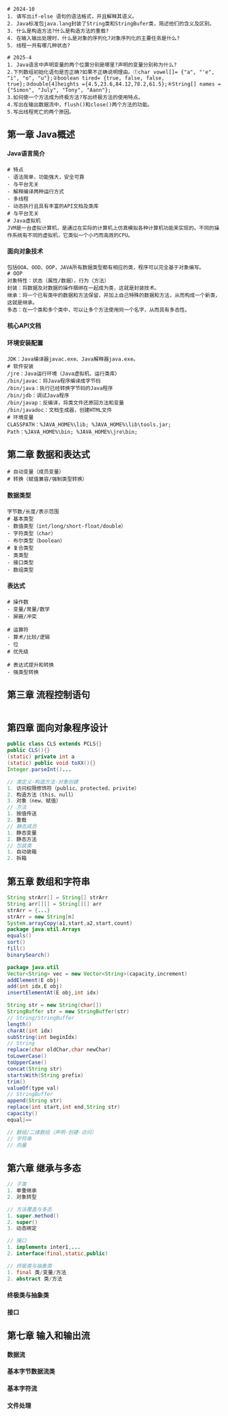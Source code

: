 ```shell
# 2024-10
1. 请写出if-else 语句的语法格式，并且解释其语义。
2. Java标准包java.lang封装了String类和StringBufer类，简述他们的含义及区别。
3. 什么是构造方法?什么是构造方法的重载?
4. 在输入输出处理时，什么是对象的序列化?对象序列化的主要任务是什么?
5. 线程一共有哪几种状态?
```

```shell
# 2025-4
1. Java语言中声明变量的两个位置分别是哪里?声明的变量分别称为什么?
2.下列数组初始化语句是否正确?如果不正确说明理由。①char vowel[]= {"a", "'e", "i", "o", "u"};②boolean tired= {true, false, false, true};③double[4]heights ={4.5,23.6,84.12,78.2,61.5};④String[] names = {"Simon", "July", "Tony", "Aann"};
3.如何使一个方法成为终极方法?写出终极方法的使用特点。
4.写出在输出数据流中，flush()和close()两个方法的功能。
5.写出线程死亡的两个原因。
```

## 第一章 Java概述

#### Java语言简介

```shell
# 特点
- 语法简单，功能强大，安全可靠
- 与平台无关
- 解释编译两种运行方式
- 多线程
- 动态执行且具有丰富的API文档及类库
# 与平台无关
# Java虚拟机
JVM是一台虚拟计算机，是通过在实际的计算机上仿真模拟各种计算机功能来实现的。不同的操作系统有不同的虚拟机，它类似一个小巧而高效的CPU。
```

#### 面向对象技术

```shell
包括OOA、OOD、OOP，JAVA所有数据类型都有相应的类，程序可以完全基于对象编写。
# OOP
对象特性：状态（属性/数据），行为（方法）
封装：将数据及对数据的操作捆绑在一起成为类，这就是封装技术。
继承：将一个已有类中的数据和方法保留，并加上自己特殊的数据和方法，从而构成一个新类，这就是继承。
多态：在一个类和多个类中，可以让多个方法使用同一个名字，从而具有多态性。
```

#### 核心API文档 

#### 环境安装配置

```shell
JDK：Java编译器javac.exe、Java解释器java.exe。
# 软件安装
/jre：Java运行环境（Java虚拟机、运行类库）
/bin/javac：将Java程序编译成字节码
/bin/java：执行已经转换字节码的Java程序
/bin/jdb：调试Java程序
/bin/javap：反编译，将类文件还原回方法和变量
/bin/javadoc：文档生成器，创建HTML文件
# 环境变量
CLASSPATH：%JAVA_HOME%\lib; %JAVA_HOME%\lib\tools.jar;
Path：%JAVA_HOME%\bin; %JAVA_HOME%\jre\bin;
```

## 第二章 数据和表达式

```shell
# 自动变量（成员变量）
# 转换（赋值兼容/强制类型转换）
```

#### 数据类型

```shell
字节数/长度/表示范围
# 基本类型
- 数值类型（int/long/short-float/double）
- 字符类型（char）
- 布尔类型（boolean）
# 复合类型
- 类类型
- 接口类型
- 数组类型
```

#### 表达式

```shell
# 操作数
- 变量/常量/数学
- 屏蔽/冲突 
```

```shell
# 运算符
- 算术/比较/逻辑
- 位
# 优先级
```

```shell
# 表达式提升和转换
- 强类型转换
```

## 第三章 流程控制语句

```shell

```



## 第四章 面向对象程序设计

```java
public class CLS extends PCLS{}
public CLS(){}
(static) private int a
(static) public void toXX(){}
Integer.parseInt()...
```

```java
// 类定义-构造方法-对象创建
1. 访问权限修饰符（public、protected、privite）
2. 构造方法（this、null）
3. 对象（new、赋值）
// 方法
1. 按值传送
2. 重载
// 静态成员
1. 静态变量
2. 静态方法
// 包装类
1. 自动装箱
2. 拆箱
```

## 第五章 数组和字符串

```java
String strArr[] = String[] strArr
String arr[][] = String[][] arr
strArr = {...}
strArr = new String[n]
System.arrayCopy(a1,start,a2,start,count)
package java.util.Arrays
equals()
sort()
fill()
binarySearch()
```

```java
package java.util
Vector<String> vec = new Vector<String>(capacity,increment)
addElement(E obj)
add(int idx,E obj)
insertElementAt(E obj,int idx)
```

```java
String str = new String(char[])
StringBuffer str = new StringBuffer(str)
// String/StringBuffer
length()
charAt(int idx)
subString(int beginIdx)
// String
replace(char oldChar,char newChar)
toLowerCase()
toUpperCase()
concat(String str)
startsWith(String prefix)
trim()
valueOf(type val)
// StringBuffer
append(String str)
replace(int start,int end,String str)
capacity()
equal|==
```

```java
// 数组/二维数组（声明-创建-访问）
// 字符串
// 向量
```

## 第六章 继承与多态

```java
// 子类
1. 单重继承
2. 对象转型
```

```java
// 方法覆盖与多态
1. super.method()
2. super()
3. 动态绑定
```

```java
// 接口
1. implements inter1,...
2. interface(final,static,public)
```

```java
// 终极类与抽象类
1. final 类/变量/方法
2. abstract 类/方法
```

#### 终极类与抽象类

#### 接口

## 第七章 输入和输出流

#### 数据流

#### 基本字节数据流类

#### 基本字符流

#### 文件处理